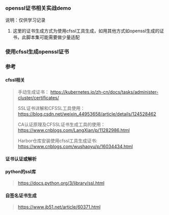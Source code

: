 ### openssl证书相关实战demo
说明：仅供学习记录
1. 这里的证书生成方式为使用cfssl工具生成，如用其他方式如openssl生成的证书，此脚本集可能需要做少量适配

### 使用cfssl生成openssl证书











### 参考
#### cfssl相关
> 手动生成证书： https://kubernetes.io/zh-cn/docs/tasks/administer-cluster/certificates/
> 
> SSL证书详解和CFSSL工具使用： https://blog.csdn.net/weixin_44953658/article/details/124528462
> 
> CA认证原理及CFSSL证书生成工具的使用： https://www.cnblogs.com/LangXian/p/11282986.html
> 
> Harbor仓库安装使用cfssl工具生成证书: https://www.cnblogs.com/wushaoyu/p/16034434.html

#### 证书认证或解析
> 
> 

#### python的ssl库
> https://docs.python.org/3/library/ssl.html
> 

#### 自签名证书生成
> https://www.jb51.net/article/60371.html